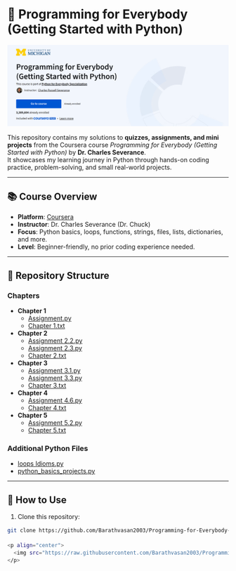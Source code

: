 # 🐍 Programming for Everybody (Getting Started with Python)

![Python Course Banner](images/Python%20Course%20Banner.png)


This repository contains my solutions to **quizzes, assignments, and mini projects** from the Coursera course *Programming for Everybody (Getting Started with Python)* by **Dr. Charles Severance**.  
It showcases my learning journey in Python through hands-on coding practice, problem-solving, and small real-world projects.

---

## 📚 Course Overview

- **Platform**: [Coursera](https://www.coursera.org/learn/python)  
- **Instructor**: Dr. Charles Severance (Dr. Chuck)  
- **Focus**: Python basics, loops, functions, strings, files, lists, dictionaries, and more.  
- **Level**: Beginner-friendly, no prior coding experience needed.  

---

## 📁 Repository Structure

### Chapters
- **Chapter 1**  
  - [Assignment.py](Chapter%201/Assignment.py)  
  - [Chapter 1.txt](Chapter%201/Chapter%201.txt)  
- **Chapter 2**  
  - [Assignment 2.2.py](Chapter%202/Assignment%202.2.py)  
  - [Assignment 2.3.py](Chapter%202/Assignment%202.3.py)  
  - [Chapter 2.txt](Chapter%202/Chapter%202.txt)  
- **Chapter 3**  
  - [Assignment 3.1.py](Chapter%203/Assignment%203.1.py)  
  - [Assignment 3.3.py](Chapter%203/Assignment%203.3.py)  
  - [Chapter 3.txt](Chapter%203/Chapter%203.txt)  
- **Chapter 4**  
  - [Assignment 4.6.py](Chapter%204/Assignment%204.6.py)  
  - [Chapter 4.txt](Chapter%204/Chapter%204.txt)  
- **Chapter 5**  
  - [Assignment 5.2.py](Chapter%205/Assignment%205.2.py)  
  - [Chapter 5.txt](Chapter%205/Chapter%205.txt)  

### Additional Python Files
- [loops Idioms.py](loops%20Idioms.py)  
- [python_basics_projects.py](python_basics_projects.py)  

---

## 📌 How to Use
1. Clone this repository:  
```bash
git clone https://github.com/Barathvasan2003/Programming-for-Everybody-Getting-Started-with-Python.git

<p align="center">
  <img src="https://raw.githubusercontent.com/Barathvasan2003/Programming-for-Everybody-Getting-Started-with-Python/main/images/thank_you.gif" alt="Thank You" width="200"/>
</p>

